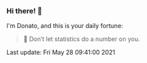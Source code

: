 ### Hi there! 👋 

I'm Donato, and this is your daily fortune:

> 🥠 Don’t let statistics do a number on you.

Last update: Fri May 28 09:41:00 2021